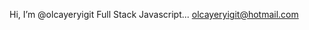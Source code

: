 Hi, I’m @olcayeryigit
Full Stack Javascript...
olcayeryigit@hotmail.com

<!---
olcayeryigit/olcayeryigit is a ✨ special ✨ repository because its `README.md` (this file) appears on your GitHub profile.
You can click the Preview link to take a look at your changes.
--->
